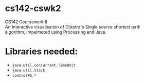 # cs142-cswk2
CS142 Coursework II  
An Interactive visualisation of Dijkstra's Single source shortest path algorithm, impelmeted using Processing and Java.


# Libraries needed:
* `java.util.concurrent.TimeUnit`  
* `java.util.Stack`  
* `controlP5.*`  
